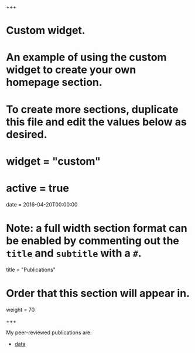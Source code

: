 +++
# Custom widget.
# An example of using the custom widget to create your own homepage section.
# To create more sections, duplicate this file and edit the values below as desired.

# widget = "custom"
# active = true
date = 2016-04-20T00:00:00

# Note: a full width section format can be enabled by commenting out the `title` and `subtitle` with a `#`.
title = "Publications"

# Order that this section will appear in.
weight = 70

+++

My peer-reviewed publications are:

* [data](https://solomonkurz.netlify.app/files/dat.csv)